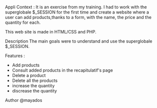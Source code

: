 Appli
Context : It is an exercise from my training. I had to work with the superglobale $_SESSION for the first time and create a website where a user can
add products,thanks to a form, with the name, the price and the quantity for each.

This web site is made in HTML/CSS and PHP.

Description
The main goals were to understand and use the superglobale $_SESSION.

Features : 
- Add products
- Consult added products in the recapitulatif's page
- Delete a product
- Delete all the products
- increase the quantity
- discrease the quantity

Author
@mayados
